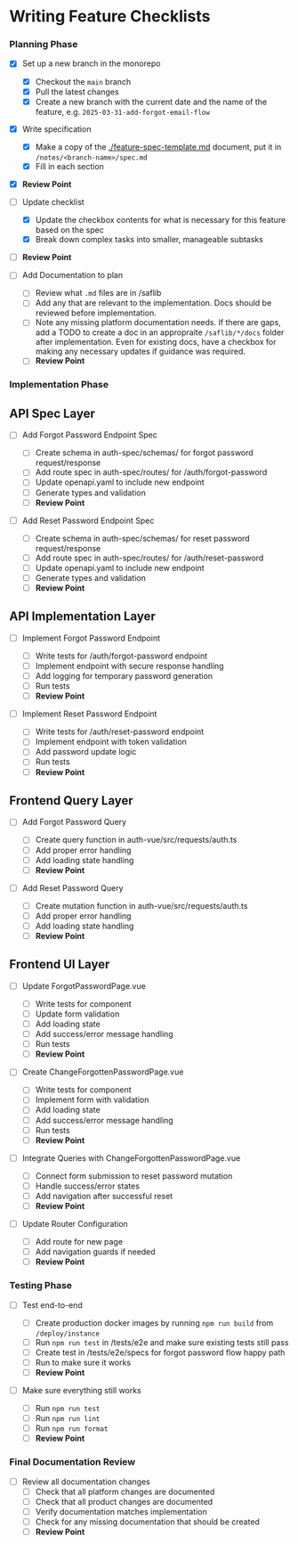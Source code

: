 # Writing Feature Checklists

### Planning Phase

- [x] Set up a new branch in the monorepo

  - [x] Checkout the `main` branch
  - [x] Pull the latest changes
  - [x] Create a new branch with the current date and the name of the feature, e.g. `2025-03-31-add-forgot-email-flow`

- [x] Write specification
  - [x] Make a copy of the [./feature-spec-template.md](./feature-spec-template.md) document, put it in `/notes/<branch-name>/spec.md`
  - [x] Fill in each section
- [x] **Review Point**

- [ ] Update checklist
  - [x] Update the checkbox contents for what is necessary for this feature based on the spec
  - [x] Break down complex tasks into smaller, manageable subtasks
- [ ] **Review Point**

- [ ] Add Documentation to plan
  - [ ] Review what `.md` files are in /saflib
  - [ ] Add any that are relevant to the implementation. Docs should be reviewed before implementation.
  - [ ] Note any missing platform documentation needs. If there are gaps, add a TODO to create a doc in an appropraite `/saflib/*/docs` folder after implementation. Even for existing docs, have a checkbox for making any necessary updates if guidance was required.
  - [ ] **Review Point**

### Implementation Phase

## API Spec Layer

- [ ] Add Forgot Password Endpoint Spec

  - [ ] Create schema in auth-spec/schemas/ for forgot password request/response
  - [ ] Add route spec in auth-spec/routes/ for /auth/forgot-password
  - [ ] Update openapi.yaml to include new endpoint
  - [ ] Generate types and validation
  - [ ] **Review Point**

- [ ] Add Reset Password Endpoint Spec
  - [ ] Create schema in auth-spec/schemas/ for reset password request/response
  - [ ] Add route spec in auth-spec/routes/ for /auth/reset-password
  - [ ] Update openapi.yaml to include new endpoint
  - [ ] Generate types and validation
  - [ ] **Review Point**

## API Implementation Layer

- [ ] Implement Forgot Password Endpoint

  - [ ] Write tests for /auth/forgot-password endpoint
  - [ ] Implement endpoint with secure response handling
  - [ ] Add logging for temporary password generation
  - [ ] Run tests
  - [ ] **Review Point**

- [ ] Implement Reset Password Endpoint
  - [ ] Write tests for /auth/reset-password endpoint
  - [ ] Implement endpoint with token validation
  - [ ] Add password update logic
  - [ ] Run tests
  - [ ] **Review Point**

## Frontend Query Layer

- [ ] Add Forgot Password Query

  - [ ] Create query function in auth-vue/src/requests/auth.ts
  - [ ] Add proper error handling
  - [ ] Add loading state handling
  - [ ] **Review Point**

- [ ] Add Reset Password Query
  - [ ] Create mutation function in auth-vue/src/requests/auth.ts
  - [ ] Add proper error handling
  - [ ] Add loading state handling
  - [ ] **Review Point**

## Frontend UI Layer

- [ ] Update ForgotPasswordPage.vue

  - [ ] Write tests for component
  - [ ] Update form validation
  - [ ] Add loading state
  - [ ] Add success/error message handling
  - [ ] Run tests
  - [ ] **Review Point**

- [ ] Create ChangeForgottenPasswordPage.vue

  - [ ] Write tests for component
  - [ ] Implement form with validation
  - [ ] Add loading state
  - [ ] Add success/error message handling
  - [ ] Run tests
  - [ ] **Review Point**

- [ ] Integrate Queries with ChangeForgottenPasswordPage.vue

  - [ ] Connect form submission to reset password mutation
  - [ ] Handle success/error states
  - [ ] Add navigation after successful reset
  - [ ] **Review Point**

- [ ] Update Router Configuration
  - [ ] Add route for new page
  - [ ] Add navigation guards if needed
  - [ ] **Review Point**

### Testing Phase

- [ ] Test end-to-end

  - [ ] Create production docker images by running `npm run build` from `/deploy/instance`
  - [ ] Run `npm run test` in /tests/e2e and make sure existing tests still pass
  - [ ] Create test in /tests/e2e/specs for forgot password flow happy path
  - [ ] Run to make sure it works
  - [ ] **Review Point**

- [ ] Make sure everything still works
  - [ ] Run `npm run test`
  - [ ] Run `npm run lint`
  - [ ] Run `npm run format`
  - [ ] **Review Point**

### Final Documentation Review

- [ ] Review all documentation changes
  - [ ] Check that all platform changes are documented
  - [ ] Check that all product changes are documented
  - [ ] Verify documentation matches implementation
  - [ ] Check for any missing documentation that should be created
  - [ ] **Review Point**
